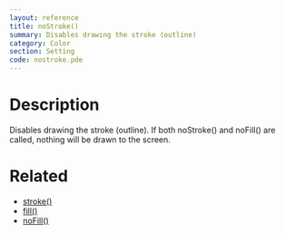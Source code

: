 ```yaml
---
layout: reference
title: noStroke()
summary: Disables drawing the stroke (outline)
category: Color
section: Setting
code: nostroke.pde
---
```


# Description

Disables drawing the stroke (outline). If both noStroke() and noFill() are called, nothing will be drawn to the screen.
# Related

- [stroke()](stroke.html)
- [fill()](fill.html)
- [noFill()](nofill.html)
